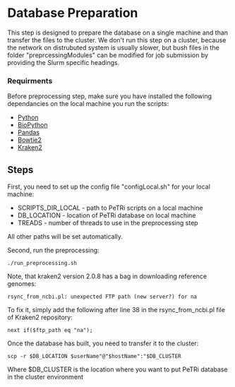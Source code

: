 # Database Preparation

This step is designed to prepare the database on a single machine and than transfer the files to the cluster. 
We don't run this step on a cluster, because the network on distrubuted system is usually slower, but bush files in the folder "preprcessingModules"
can be modified for job submission by providing the Slurm specific headings.

### Requirments
Before preprocessing step, make sure you have installed the following dependancies on the local machine you run the scripts:

* [Python](https://www.python.org/)
* [BioPython](https://biopython.org/)
* [Pandas](https://pandas.pydata.org/)
* [Bowtie2](http://bowtie-bio.sourceforge.net/bowtie2/index.shtml)
* [Kraken2](https://ccb.jhu.edu/software/kraken2/)


## Steps

First, you need to set up the config file "configLocal.sh" for your local machine:
* SCRIPTS_DIR_LOCAL - path to PeTRi scripts on a local machine
* DB_LOCATION - location of PeTRi database on local machine
* TREADS - number of threads to use in the preprocessing step

All other paths will be set automatically.

Second, run the preprocessing:

    ./run_preprocessing.sh

Note, that kraken2 version 2.0.8 has a bag in downloading reference genomes:
 
    rsync_from_ncbi.pl: unexpected FTP path (new server?) for na
 
 To fix it, simply add the following after line 38 in the rsync_from_ncbi.pl file of Kraken2 repository:

    next if($ftp_path eq "na");

Once the database has built, you need to transfer it to the cluster:

    scp -r $DB_LOCATION $userName"@"$hostName":"$DB_CLUSTER
    
Where $DB_CLUSTER is the location where you want to put PeTRi database in the cluster environment
